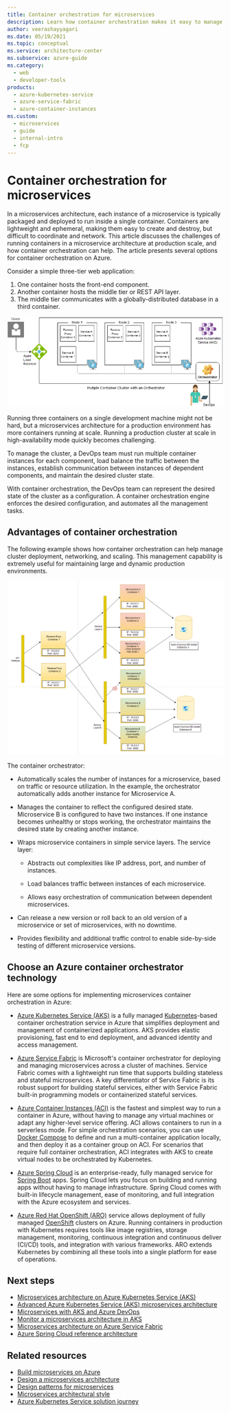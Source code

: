```yaml
---
title: Container orchestration for microservices
description: Learn how container orchestration makes it easy to manage complex multi-container microservice deployments, scaling, and cluster health.
author: veerashayyagari
ms.date: 05/19/2021
ms.topic: conceptual
ms.service: architecture-center
ms.subservice: azure-guide
ms.category:
  - web
  - developer-tools
products:
  - azure-kubernetes-service
  - azure-service-fabric
  - azure-container-instances
ms.custom:
  - microservices
  - guide
  - internal-intro
  - fcp
---
```


# Container orchestration for microservices

In a microservices architecture, each instance of a microservice is typically packaged and deployed to run inside a single container. Containers are lightweight and ephemeral, making them easy to create and destroy, but difficult to coordinate and network. This article discusses the challenges of running containers in a microservice architecture at production scale, and how container orchestration can help. The article presents several options for container orchestration on Azure.

Consider a simple three-tier web application:

1. One container hosts the front-end component.
2. Another container hosts the middle tier or REST API layer.
3. The middle tier communicates with a globally-distributed database in a third container.

![Conceptual diagram of a simple containerized microservices web application.](images/orchestration/multi-container-cluster-with-orchestrator.png)

Running three containers on a single development machine might not be hard, but a microservices architecture for a production environment has more containers running at scale. Running a production cluster at scale in high-availability mode quickly becomes challenging.

To manage the cluster, a DevOps team must run multiple container instances for each component, load balance the traffic between the instances, establish communication between instances of dependent components, and maintain the desired cluster state.

With container orchestration, the DevOps team can represent the desired state of the cluster as a configuration. A container orchestration engine enforces the desired configuration, and automates all the management tasks.

## Advantages of container orchestration

The following example shows how container orchestration can help manage cluster deployment, networking, and scaling. This management capability is extremely useful for maintaining large and dynamic production environments.

![Diagram of an example microservices cluster showing container orchestrator scenarios.](images/orchestration/container-orchestrator-example.png)

The container orchestrator:

- Automatically scales the number of instances for a microservice, based on traffic or resource utilization. In the example, the orchestrator automatically adds another instance for Microservice A.

- Manages the container to reflect the configured desired state. Microservice B is configured to have two instances. If one instance becomes unhealthy or stops working, the orchestrator maintains the desired state by creating another instance.

- Wraps microservice containers in simple service layers. The service layer:
  
  - Abstracts out complexities like IP address, port, and number of instances.
  
  - Load balances traffic between instances of each microservice.
  
  - Allows easy orchestration of communication between dependent microservices.

- Can release a new version or roll back to an old version of a microservice or set of microservices, with no downtime.

- Provides flexibility and additional traffic control to enable side-by-side testing of different microservice versions.

## Choose an Azure container orchestrator technology

Here are some options for implementing microservices container orchestration in Azure:

- [Azure Kubernetes Service (AKS)](https://azure.microsoft.com/services/kubernetes-service/) is a fully managed [Kubernetes](https://kubernetes.io/)-based container orchestration service in Azure that simplifies deployment and management of containerized applications. AKS provides elastic provisioning, fast end to end deployment, and advanced identity and access management.

- [Azure Service Fabric](https://azure.microsoft.com/services/service-fabric/) is Microsoft's container orchestrator for deploying and managing microservices across a cluster of machines. Service Fabric comes with a lightweight run time that supports building stateless and stateful microservices. A key differentiator of Service Fabric is its robust support for building stateful services, either with Service Fabric built-in programming models or containerized stateful services.

- [Azure Container Instances (ACI)](https://azure.microsoft.com/services/container-instances/) is the fastest and simplest way to run a container in Azure, without having to manage any virtual machines or adapt any higher-level service offering. ACI allows containers to run in a serverless mode. For simple orchestration scenarios, you can use [Docker Compose](https://docs.docker.com/compose/) to define and run a multi-container application locally, and then deploy it as a container group on ACI. For scenarios that require full container orchestration, ACI integrates with AKS to create virtual nodes to be orchestrated by Kubernetes.

- [Azure Spring Cloud](https://azure.microsoft.com/services/spring-cloud/) is an enterprise-ready, fully managed service for [Spring Boot](https://spring.io/projects/spring-boot) apps. Spring Cloud lets you focus on building and running apps without having to manage infrastructure. Spring Cloud comes with built-in lifecycle management, ease of monitoring, and full integration with the Azure ecosystem and services.

- [Azure Red Hat OpenShift (ARO)](https://azure.microsoft.com/services/openshift/) service allows deployment of fully managed [OpenShift](https://www.openshift.com/) clusters on Azure. Running containers in production with Kubernetes requires tools like image registries, storage management, monitoring, continuous integration and continuous deliver (CI/CD) tools, and integration with various frameworks. ARO extends Kubernetes by combining all these tools into a single platform for ease of operations.

## Next steps

- [Microservices architecture on Azure Kubernetes Service (AKS)](/azure/architecture/reference-architectures/containers/aks-microservices/aks-microservices)
- [Advanced Azure Kubernetes Service (AKS) microservices architecture](/azure/architecture/reference-architectures/containers/aks-microservices/aks-microservices-advanced)
- [Microservices with AKS and Azure DevOps](/azure/architecture/solution-ideas/articles/microservices-with-aks)
- [Monitor a microservices architecture in AKS](../logging-monitoring.md)
- [Microservices architecture on Azure Service Fabric](/azure/architecture/reference-architectures/microservices/service-fabric)
- [Azure Spring Cloud reference architecture](/azure/spring-cloud/reference-architecture)

## Related resources

- [Build microservices on Azure](/azure/architecture/microservices/)
- [Design a microservices architecture](/azure/architecture/microservices/design/)
- [Design patterns for microservices](/azure/architecture/microservices/design/patterns)
- [Microservices architectural style](/azure/architecture/guide/architecture-styles/microservices)
- [Azure Kubernetes Service solution journey](/azure/architecture/reference-architectures/containers/aks-start-here)

